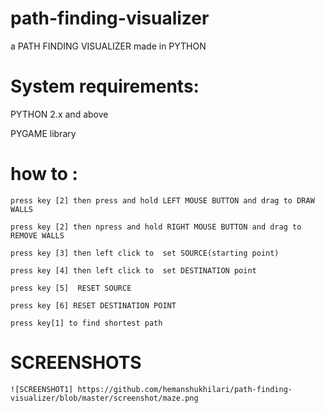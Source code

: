 # path-finding-visualizer
 a PATH FINDING VISUALIZER made in PYTHON
 
 
# System requirements:


  PYTHON 2.x and above
  
  
  PYGAME library 
  
# how to :
 
    press key [2] then press and hold LEFT MOUSE BUTTON and drag to DRAW WALLS
 
 	press key [2] then npress and hold RIGHT MOUSE BUTTON and drag to REMOVE WALLS
     
 	press key [3] then left click to  set SOURCE(starting point)
 
  	press key [4] then left click to  set DESTINATION point
 
  	press key [5]  RESET SOURCE
 
  	press key [6] RESET DESTINATION POINT
  
    press key[1] to find shortest path
    
# SCREENSHOTS  
    ![SCREENSHOT1] https://github.com/hemanshukhilari/path-finding-visualizer/blob/master/screenshot/maze.png
